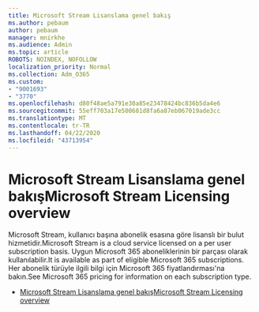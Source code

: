 ```yaml
---
title: Microsoft Stream Lisanslama genel bakış
ms.author: pebaum
author: pebaum
manager: mnirkhe
ms.audience: Admin
ms.topic: article
ROBOTS: NOINDEX, NOFOLLOW
localization_priority: Normal
ms.collection: Adm_O365
ms.custom:
- "9001693"
- "3770"
ms.openlocfilehash: d80f48ae5a791e30a85e23478424bc836b5da4e6
ms.sourcegitcommit: 55eff703a17e500681d8fa6a87eb067019ade3cc
ms.translationtype: MT
ms.contentlocale: tr-TR
ms.lasthandoff: 04/22/2020
ms.locfileid: "43713954"
---
```

# <a name="microsoft-stream-licensing-overview"></a><span data-ttu-id="1b69d-102">Microsoft Stream Lisanslama genel bakış</span><span class="sxs-lookup"><span data-stu-id="1b69d-102">Microsoft Stream Licensing overview</span></span>

<span data-ttu-id="1b69d-103">Microsoft Stream, kullanıcı başına abonelik esasına göre lisanslı bir bulut hizmetidir.</span><span class="sxs-lookup"><span data-stu-id="1b69d-103">Microsoft Stream is a cloud service licensed on a per user subscription basis.</span></span> <span data-ttu-id="1b69d-104">Uygun Microsoft 365 aboneliklerinin bir parçası olarak kullanılabilir.</span><span class="sxs-lookup"><span data-stu-id="1b69d-104">It is available as part of eligible Microsoft 365 subscriptions.</span></span> <span data-ttu-id="1b69d-105">Her abonelik türüyle ilgili bilgi için Microsoft 365 fiyatlandırması'na bakın.</span><span class="sxs-lookup"><span data-stu-id="1b69d-105">See Microsoft 365 pricing for information on each subscription type.</span></span>

- [<span data-ttu-id="1b69d-106">Microsoft Stream Lisanslama genel bakış</span><span class="sxs-lookup"><span data-stu-id="1b69d-106">Microsoft Stream Licensing overview</span></span>](https://docs.microsoft.com/stream/license-overview)